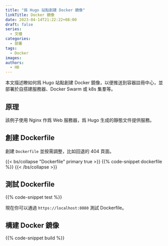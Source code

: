 ```yaml
---
title: "爲 Hugo 站點創建 Docker 鏡像"
linkTitle: Docker 鏡像
date: 2023-04-14T21:22:22+08:00
draft: false
series:
  - 文檔
categories:
  - 部署
tags:
  - Docker
images:
authors:
  - HB
---
```


本文描述瞭如何爲 Hugo 站點創建 Docker 鏡像，以便推送到容器註冊中心，並部署於自搭建服務器、Docker Swarm 或 k8s 集羣等。

<!--more-->

## 原理

該例子使用 Nginx 作爲 Web 服務器，爲 Hugo 生成的靜態文件提供服務。

## 創建 Dockerfile

創建 `Dockerfile` 並按需調整，比如回退的 404 頁面。

{{< bs/collapse "Dockerfile" primary true >}}
{{% code-snippet dockerfile %}}
{{< /bs/collapse >}}

## 測試 Dockerfile

{{% code-snippet test %}}

現在你可以通過 `https://localhost:8080` 測試 Dockerfile。

## 構建 Docker 鏡像

{{% code-snippet build %}}
